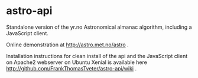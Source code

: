 # astro-api
Standalone version of the yr.no Astronomical almanac algorithm, including a JavaScript client. 

Online demonstration at http://astro.met.no/astro .

Installation instructions for clean install of the api and the JavaScript client on Apache2 webserver on Ubuntu Xenial is available here http://github.com/FrankThomasTveter/astro-api/wiki .
